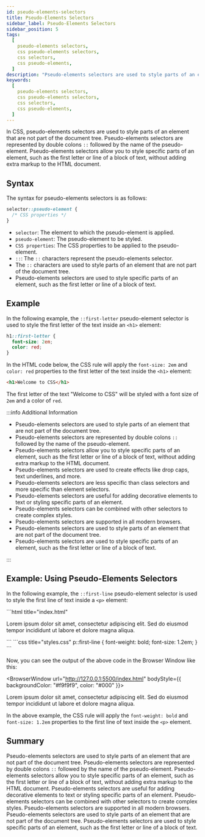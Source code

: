 ```yaml
---
id: pseudo-elements-selectors
title: Pseudo-Elements Selectors
sidebar_label: Pseudo-Elements Selectors
sidebar_position: 5
tags:
  [
    pseudo-elements selectors,
    css pseudo-elements selectors,
    css selectors,
    css pseudo-elements,
  ]
description: "Pseudo-elements selectors are used to style parts of an element that are not part of the document tree."
keywords:
  [
    pseudo-elements selectors,
    css pseudo-elements selectors,
    css selectors,
    css pseudo-elements,
  ]
---
```


In CSS, pseudo-elements selectors are used to style parts of an element that are not part of the document tree. Pseudo-elements selectors are represented by double colons `::` followed by the name of the pseudo-element. Pseudo-elements selectors allow you to style specific parts of an element, such as the first letter or line of a block of text, without adding extra markup to the HTML document.

<AdsComponent />

## Syntax

The syntax for pseudo-elements selectors is as follows:

```css title="index.css"
selector::pseudo-element {
  /* CSS properties */
}
```

- `selector`: The element to which the pseudo-element is applied.
- `pseudo-element`: The pseudo-element to be styled.
- `CSS properties`: The CSS properties to be applied to the pseudo-element.
- `::`: The `::` characters represent the pseudo-elements selector.
- The `::` characters are used to style parts of an element that are not part of the document tree.
- Pseudo-elements selectors are used to style specific parts of an element, such as the first letter or line of a block of text.

## Example

In the following example, the `::first-letter` pseudo-element selector is used to style the first letter of the text inside an `<h1>` element:

```css title="index.css"
h1::first-letter {
  font-size: 2em;
  color: red;
}
```

In the HTML code below, the CSS rule will apply the `font-size: 2em` and `color: red` properties to the first letter of the text inside the `<h1>` element:

```html title="index.html"
<h1>Welcome to CSS</h1>
```

The first letter of the text "Welcome to CSS" will be styled with a font size of `2em` and a color of `red`.

:::info Additional Information

- Pseudo-elements selectors are used to style parts of an element that are not part of the document tree.
- Pseudo-elements selectors are represented by double colons `::` followed by the name of the pseudo-element.
- Pseudo-elements selectors allow you to style specific parts of an element, such as the first letter or line of a block of text, without adding extra markup to the HTML document.
- Pseudo-elements selectors are used to create effects like drop caps, text underlines, and more.
- Pseudo-elements selectors are less specific than class selectors and more specific than element selectors.
- Pseudo-elements selectors are useful for adding decorative elements to text or styling specific parts of an element.
- Pseudo-elements selectors can be combined with other selectors to create complex styles.
- Pseudo-elements selectors are supported in all modern browsers.
- Pseudo-elements selectors are used to style parts of an element that are not part of the document tree.
- Pseudo-elements selectors are used to style specific parts of an element, such as the first letter or line of a block of text.

:::

<AdsComponent />

## Example: Using Pseudo-Elements Selectors

In the following example, the `::first-line` pseudo-element selector is used to style the first line of text inside a `<p>` element:

<Tabs>
 <TabItem value="HTML" lable="index.html">
```html title="index.html"
<!DOCTYPE html>
<html lang="en">
<head>
  <meta charset="UTF-8">
  <meta name="viewport" content="width=device-width, initial-scale=1.0">
  <title>Pseudo-Elements Selectors Example</title>
  <link rel="stylesheet" href="styles.css">
</head>
<body>
  <p>
    Lorem ipsum dolor sit amet, consectetur adipiscing elit. 
    Sed do eiusmod tempor incididunt ut labore et dolore magna aliqua.
  </p>
</body>
</html>
```
 </TabItem>
 <TabItem value="CSS" lable="styles.css">
```css title="styles.css"
p::first-line {
  font-weight: bold;
  font-size: 1.2em;
}
```
 </TabItem>
</Tabs>

Now, you can see the output of the above code in the Browser Window like this:

<BrowserWindow url="http://127.0.0.1:5500/index.html" bodyStyle={{ backgroundColor: "#f9f9f9", color: "#000" }}>
<div>
      <style>
        {`
          .demo::first-line {
            font-weight: bold;
            font-size: 1.2em;
          }
        `}
      </style>
      <p className="demo">
        Lorem ipsum dolor sit amet, consectetur adipiscing elit. Sed do eiusmod
        tempor incididunt ut labore et dolore magna aliqua.
      </p>
    </div>
</BrowserWindow>

In the above example, the CSS rule will apply the `font-weight: bold` and `font-size: 1.2em` properties to the first line of text inside the `<p>` element.

<AdsComponent />

## Summary

Pseudo-elements selectors are used to style parts of an element that are not part of the document tree. Pseudo-elements selectors are represented by double colons `::` followed by the name of the pseudo-element. Pseudo-elements selectors allow you to style specific parts of an element, such as the first letter or line of a block of text, without adding extra markup to the HTML document. Pseudo-elements selectors are useful for adding decorative elements to text or styling specific parts of an element. Pseudo-elements selectors can be combined with other selectors to create complex styles. Pseudo-elements selectors are supported in all modern browsers. Pseudo-elements selectors are used to style parts of an element that are not part of the document tree. Pseudo-elements selectors are used to style specific parts of an element, such as the first letter or line of a block of text.